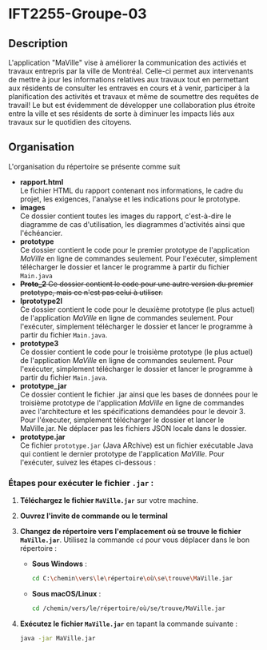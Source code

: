 # IFT2255-Groupe-03

## Description

L'application "MaVille" vise à améliorer la communication des activiés et travaux entrepris par la ville de Montréal. Celle-ci permet aux intervenants de mettre à jour les informations relatives aux travaux tout en permettant aux résidents de consulter les entraves en cours et à venir, participer à la planification des activités et travaux et même de soumettre des requêtes de travail! Le but est évidemment de développer une collaboration plus étroite entre la ville et ses résidents de sorte à diminuer les impacts liés aux travaux sur le quotidien des citoyens. 

## Organisation

L'organisation du répertoire se présente comme suit

- **rapport.html**    
  Le fichier HTML du rapport contenant nos informations, le cadre du projet, les exigences, l'analyse et les indications pour le prototype.
- **images**    
  Ce dossier contient toutes les images du rapport, c'est-à-dire le diagramme de cas d'utilisation, les diagrammes d'activités ainsi que l'échéancier.
- **prototype**  
  Ce dossier contient le code pour le premier prototype de l'application _MaVille_ en ligne de commandes seulement. Pour l'exécuter, simplement télécharger le dossier et
  lancer le programme à partir du fichier `Main.java`
- ~~**Proto_2**
Ce dossier contient le code pour une autre version du premier prototype, mais ce n'est pas celui à utiliser.~~
- **Iprototype2l**  
  Ce dossier contient le code pour le deuxième prototype (le plus actuel) de l'application _MaVille_ en ligne de commandes seulement. Pour l'exécuter, simplement télécharger le dossier et
  lancer le programme à partir du fichier `Main.java`.
- **prototype3**  
  Ce dossier contient le code pour le troisième prototype (le plus actuel) de l'application _MaVille_ en ligne de commandes seulement. Pour l'exécuter, simplement télécharger le dossier et
  lancer le programme à partir du fichier `Main.java`.
- **prototype_jar**  
  Ce dossier contient le fichier .jar ainsi que les bases de données pour le troisième prototype de l'application _MaVille_ en ligne de commandes avec l'architecture et les spécifications demandées pour le devoir 3. Pour l'éxecuter, simplement télécharger le dossier et lancer le MaVille.jar. Ne déplacer pas les fichiers JSON locale dans le dossier.  
- **prototype.jar**  
  Ce fichier `prototype.jar` (Java ARchive) est un fichier exécutable Java qui contient le dernier prototype de l'application _MaVille_. Pour l'exécuter, suivez les étapes ci-dessous :
### Étapes pour exécuter le fichier `.jar` :

1. **Téléchargez le fichier `MaVille.jar`** sur votre machine.

2. **Ouvrez l'invite de commande ou le terminal** 

3. **Changez de répertoire vers l'emplacement où se trouve le fichier `MaVille.jar`**. Utilisez la commande `cd` pour vous déplacer dans le bon répertoire :
   
   - **Sous Windows** :
     ```bash
     cd C:\chemin\vers\le\répertoire\où\se\trouve\MaVille.jar
     ```

   - **Sous macOS/Linux** :
     ```bash
     cd /chemin/vers/le/répertoire/où/se/trouve/MaVille.jar
     ```

4. **Exécutez le fichier `MaVille.jar`** en tapant la commande suivante :
   ```bash
   java -jar MaVille.jar
